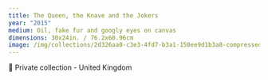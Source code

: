 ```yaml
---
title: The Queen, the Knave and the Jokers
year: "2015"
medium: Oil, fake fur and googly eyes on canvas
dimensions: 30x24in. / 76.2x60.96cm
image: /img/collections/2d326aa0-c3e3-4fd7-b3a1-158ee9d1b3a8-compressed.jpeg
---
```

🔴 Private collection - United Kingdom 
